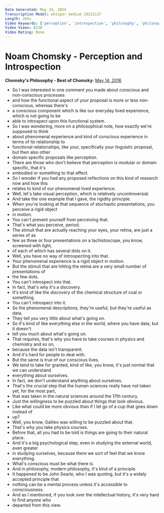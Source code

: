 ```yaml
---
Date Generated: May 24, 2024
Transcription Model: whisper medium 20231117
Length: 265s
Video Keywords: ['perception', 'introspection', 'philosophy', 'philosophy of mind', 'Chomsky', 'Descartes', 'Noam Chomsky', 'observation', 'epistemology', 'consciousness']
Video Views: 6230
Video Rating: None
---
```


# Noam Chomsky - Perception and Introspection
**Chomsky's Philosophy - Best of Chomsky:** [May 14, 2016](https://www.youtube.com/watch?v=Kj0Yxpi7kFE)
*  So I was interested in one comment you made about conscious and non-conscious processes
*  and how the functional aspect of your proposal is more or less non-conscious, whereas there's
*  a conscious component which is like our everyday lived experience, which is not going to be
*  able to introspect upon this functional system.
*  So I was wondering, more on a philosophical note, how exactly we're supposed to think
*  about phenomenal experience and kind of conscious experience in terms of its relationship to
*  functional relationships, like your, specifically your linguistic proposal, but then also other
*  domain specific proposals like perception.
*  There are those who don't believe that perception is modular or domain specific, that it's
*  embodied or something to that effect.
*  So I wonder if you had any proposed reflections on this kind of research now and how this
*  relates to kind of our phenomenal lived experience.
*  Well, let's take visual perception, which is relatively uncontroversial.
*  And take the one example that I gave, the rigidity principle.
*  When you're looking at that sequence of stochastic presentations, you perceive a rigid object
*  in motion.
*  You can't prevent yourself from perceiving that.
*  That's what you perceive, period.
*  The stimuli that are actually reaching your eyes, your retina, are just a series of as
*  few as three or four presentations on a tachistoscope, you know, screened with light,
*  of each of which has several dots on it.
*  Well, you have no way of introspecting into that.
*  Your phenomenal experience is a rigid object in motion.
*  But the stimuli that are hitting the retina are a very small number of presentations of
*  the few dots.
*  You can't introspect into that.
*  In fact, that's why it's a discovery.
*  It's kind of like the discovery of the chemical structure of coal or something.
*  You can't introspect into it.
*  So the phenomenal descriptions, they're useful, but they're useful as data.
*  They tell you very little about what's going on.
*  So it's kind of like everything else in the world, where you have data, but it doesn't
*  tell you much about what's going on.
*  That requires, that's why you have to take courses in physics and chemistry and so on,
*  because the data isn't transparent.
*  And it's hard for people to deal with.
*  But the same is true of our conscious lives.
*  We tend to take for granted, kind of like, you know, it's just normal that we can understand
*  everything about ourselves.
*  In fact, we don't understand anything about ourselves.
*  That's the crucial step that the human sciences really have not taken yet, for the most part,
*  that was taken in the natural sciences around the 17th century.
*  Just the willingness to be puzzled about things that look obvious.
*  Like what could be more obvious than if I let go of a cup that goes down instead of
*  up?
*  Well, you know, Galileo was willing to be puzzled about that.
*  That's why you take physics courses.
*  Before that, all you had to be told is things are going to their natural place.
*  And it's a big psychological step, even in studying the external world, even greater
*  in studying ourselves, because there we sort of feel that we know everything.
*  What's conscious must be what there is.
*  And in philosophy, modern philosophy, it's kind of a principle.
*  It happened to be John Searle, who I was quoting, but it's a widely accepted principle that
*  nothing can be a mental process unless it's accessible to consciousness.
*  And as I mentioned, if you look over the intellectual history, it's very hard to find anyone who
*  departed from this view.
